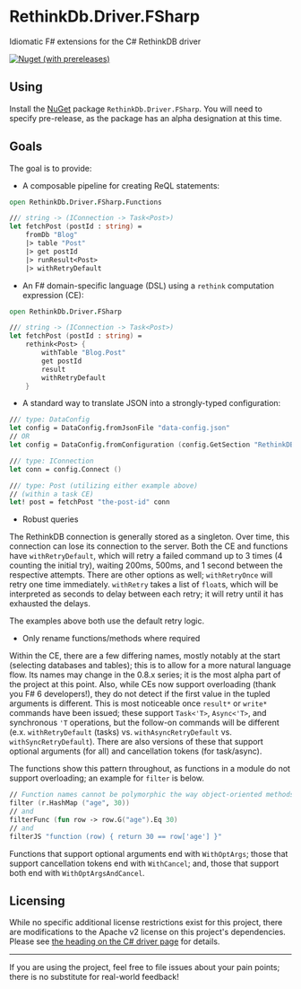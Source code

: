 # RethinkDb.Driver.FSharp
Idiomatic F# extensions for the C# RethinkDB driver

[![Nuget (with prereleases)](https://img.shields.io/nuget/vpre/RethinkDb.Driver.FSharp)](https://www.nuget.org/packages/RethinkDb.Driver.FSharp/)

## Using

Install the [NuGet](https://www.nuget.org/packages/RethinkDb.Driver.FSharp/) package `RethinkDb.Driver.FSharp`. You will need to specify pre-release, as the package has an alpha designation at this time.

## Goals

The goal is to provide:
- A composable pipeline for creating ReQL statements:

```fsharp
open RethinkDb.Driver.FSharp.Functions

/// string -> (IConnection -> Task<Post>)
let fetchPost (postId : string) =
    fromDb "Blog"
    |> table "Post"
    |> get postId
    |> runResult<Post>
    |> withRetryDefault
```

- An F# domain-specific language (DSL) using a `rethink` computation expression (CE):

```fsharp
open RethinkDb.Driver.FSharp

/// string -> (IConnection -> Task<Post>)
let fetchPost (postId : string) =
    rethink<Post> {
        withTable "Blog.Post"
        get postId
        result
        withRetryDefault
    }
```

- A standard way to translate JSON into a strongly-typed configuration:

```fsharp
/// type: DataConfig
let config = DataConfig.fromJsonFile "data-config.json"
// OR
let config = DataConfig.fromConfiguration (config.GetSection "RethinkDB")

/// type: IConnection
let conn = config.Connect ()

/// type: Post (utilizing either example above)
// (within a task CE)
let! post = fetchPost "the-post-id" conn
```

- Robust queries

The RethinkDB connection is generally stored as a singleton. Over time, this connection can lose its connection to the server. Both the CE and functions have `withRetryDefault`, which will retry a failed command up to 3 times (4 counting the initial try), waiting 200ms, 500ms, and 1 second between the respective attempts. There are other options as well; `withRetryOnce` will retry one time immediately. `withRetry` takes a list of `float`s, which will be interpreted as seconds to delay between each retry; it will retry until it has exhausted the delays.

The examples above both use the default retry logic.

- Only rename functions/methods where required

Within the CE, there are a few differing names, mostly notably at the start (selecting databases and tables); this is to allow for a more natural language flow. Its names may change in the 0.8.x series; it is the most alpha part of the project at this point. Also, while CEs now support overloading (thank you F# 6 developers!), they do not detect if the first value in the tupled arguments is different. This is most noticeable once `result*` or `write*` commands have been issued; these support `Task<'T>`, `Async<'T>`, and synchronous `'T` operations, but the follow-on commands will be different (e.x. `withRetryDefault` (tasks) vs. `withAsyncRetryDefault` vs. `withSyncRetryDefault`). There are also versions of these that support optional arguments (for all) and cancellation tokens (for task/async).

The functions show this pattern throughout, as functions in a module do not support overloading; an example for `filter` is below.

```fsharp
// Function names cannot be polymorphic the way object-oriented methods can, so filter's three overloads become
filter (r.HashMap ("age", 30))
// and
filterFunc (fun row -> row.G("age").Eq 30)
// and
filterJS "function (row) { return 30 == row['age'] }"
```

Functions that support optional arguments end with `WithOptArgs`; those that support cancellation tokens end with `WithCancel`; and, those that support both end with `WithOptArgsAndCancel`.

## Licensing

While no specific additional license restrictions exist for this project, there are modifications to the Apache v2
license on this project's dependencies. Please see [the heading on the C# driver page][license] for details.

---

If you are using the project, feel free to file issues about your pain points; there is no substitute for real-world feedback!

[license]: https://github.com/bchavez/RethinkDb.Driver#open-source-and-commercial-licensing
[nuget]: https://ci.appveyor.com/nuget/danieljsummers-rethinkdb-driver-fsharp